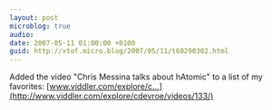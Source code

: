 ```yaml
---
layout: post
microblog: true
audio: 
date: 2007-05-11 01:00:00 +0100
guid: http://xtof.micro.blog/2007/05/11/t60290302.html
---
```

Added the video "Chris Messina talks about hAtomic" to a list of my favorites: [www.viddler.com/explore/c...](http://www.viddler.com/explore/cdevroe/videos/133/)
